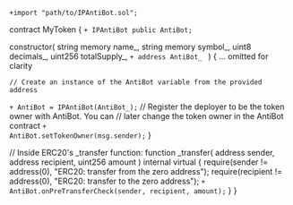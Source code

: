 <code>+import "path/to/IPAntiBot.sol";</code>

contract MyToken {
<code>+ IPAntiBot public AntiBot;</code>

  constructor(
    string memory name_,
    string memory symbol_,
    uint8 decimals_,
    uint256 totalSupply_,
<code>+   address AntiBot_ </code>
  ) {
    ... omitted for clarity

    // Create an instance of the AntiBot variable from the provided address
<code>+   AntiBot = IPAntiBot(AntiBot_);</code>
    // Register the deployer to be the token owner with AntiBot. You can
    // later change the token owner in the AntiBot contract
<code>+   AntiBot.setTokenOwner(msg.sender);</code>
  }

  // Inside ERC20's _transfer function:
  function _transfer(
    address sender,
    address recipient,
    uint256 amount
  ) internal virtual {
    require(sender != address(0), "ERC20: transfer from the zero address");
    require(recipient != address(0), "ERC20: transfer to the zero address");
<code>+   AntiBot.onPreTransferCheck(sender, recipient, amount);</code>
  }
}
